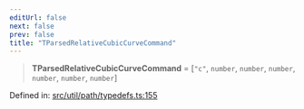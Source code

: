 ```yaml
---
editUrl: false
next: false
prev: false
title: "TParsedRelativeCubicCurveCommand"
---
```


> **TParsedRelativeCubicCurveCommand** = \[`"c"`, `number`, `number`, `number`, `number`, `number`, `number`\]

Defined in: [src/util/path/typedefs.ts:155](https://github.com/fabricjs/fabric.js/blob/fea1b29b7495d9634e300bd4bfa43de097745805/src/util/path/typedefs.ts#L155)
